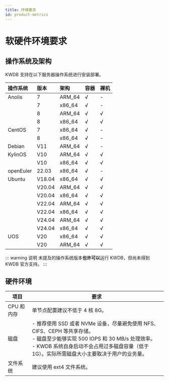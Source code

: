 ```yaml
---
title: 环境要求
id: product-metrics
---
```


# 软硬件环境要求

## 操作系统及架构

KWDB 支持在以下服务器操作系统进行安装部署。

| **操作系统** | **版本**                     | **架构** | **容器** | **裸机** |
| :----------- | :--------------------------- | :------- | ---- | ---- |
| Anolis       | 7                            | ARM_64   | √    | -    |
|              | 7                            | x86_64   | √    | -    |
|              | 8                            | ARM_64   | √    | √    |
|              | 8                            | x86_64   | √    | √    |
| CentOS       | 7                            | x86_64   | √    | -    |
|              | 8                            | x86_64   | √    | -    |
| Debian       | V11                          | ARM_64   | √    | -    |
| KylinOS      | V10                          | ARM_64   | √    | √    |
|              | V10                          | x86_64   | √    | √    |
| openEuler    | 22.03                        | x86_64   | √    | -    |
| Ubuntu       | V18.04                       | x86_64   | √    | √    |
|              | V20.04                       | ARM_64   | √    | √    |
|              | V20.04                       | x86_64   | √    | √    |
|              | V22.04                       | ARM_64   | √    | √    |
|              | V22.04                       | x86_64   | √    | √    |
|              | V24.04                       | ARM_64   | √    | √    |
|              | V24.04                       | x86_64   | √    | √    |
| UOS          | V20                          | x86_64   | √    | √    |
|              | V20                          | ARM_64   | √    | √    |

::: warning 说明
未提及的操作系统版本**也许可以**运行 KWDB，但尚未得到 KWDB 官方支持。
:::

## 硬件环境

| 项目  | 要求                                                                                                                                                                                                 |
| ---------- | -------------------------------------------------------------------------------------------------------------------------------------------------------------------------------------------------------- |
| CPU 和内存 | 单节点配置建议不低于 4 核 8G。                                                                                                                                                                           |
| 磁盘       | - 推荐使用 SSD 或者 NVMe 设备，尽量避免使用 NFS、CIFS、CEPH 等共享存储。<br> - 磁盘至少能够实现 500 IOPS 和 30 MB/s 处理效率。<br> - KWDB 系统自身启动不会占用过多磁盘容量（低于 1G）。实际所需磁盘大小主要取决于用户的业务量。 |
| 文件系统   | 建议使用 ext4 文件系统。                                                                                                                                                                                 |

